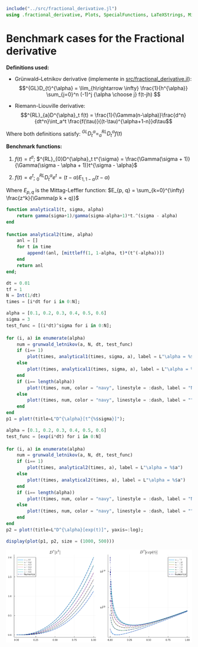 ```julia
include("../src/fractional_derivative.jl")
using .fractional_derivative, Plots, SpecialFunctions, LaTeXStrings, MittagLeffler
```

# Benchmark cases for the Fractional derivative

**Definitions used:**

* Grünwald–Letnikov derivative (implemente in [src/fractional_derivative.jl](../src/fractional_derivative.jl)):
    $$^{GL}D_{t}^{\alpha} = \lim_{h\rightarrow \infty} \frac{1}{h^{\alpha}} \sum_{j=0}^n (-1)^j {\alpha \choose j} f(t-jh) $$

*  Riemann-Liouville derivative:
    $$^{RL}_{a}D^{\alpha}_t f(t) = \frac{1}{\Gamma(n-\alpha)}\frac{d^n}{dt^n}\int_a^t \frac{f(\tau)}{(t-\tau)^{\alpha+1-n}}d\tau$$

Where both definitions satisfy: $^{GL}D_{t}^{\alpha} = ^{RL}_{a}D^{\alpha}_t f(t)$

**Benchmark functions:**

1. $f(t) = t^{\sigma}$; $^{RL}_{0}D^{\alpha}_t t^{\sigma} = \frac{\Gamma(\sigma + 1)}{\Gamma(\sigma - \alpha + 1)}t^{\sigma - \alpha}$

2. $f(t) = e^{t}$; $^{RL}_{0}D^{\alpha}_t e^{t} = (t- \alpha)E_{1,1-\alpha}(t-\alpha)$

Where $E_{p,q}$ is the Mittag-Leffler function: $E_{p, q} = \sum_{k=0}^{\infty} \frac{z^k}{\Gamma(p k + q)}$



```julia
function analytical1(t, sigma, alpha)
    return gamma(sigma+1)/gamma(sigma-alpha+1)*t.^(sigma - alpha)
end

function analytical2(time, alpha)
    anl = []
    for t in time
        append!(anl, [mittleff(1, 1-alpha, t)*(t^(-alpha))])
    end
    return anl    
end;
```


```julia
dt = 0.01
tf = 1
N = Int(1/dt)
times = [i*dt for i in 0:N];
```


```julia
alpha = [0.1, 0.2, 0.3, 0.4, 0.5, 0.6]
sigma = 3
test_func = [(i*dt)^sigma for i in 0:N];

for (i, a) in enumerate(alpha)
    num = grunwald_letnikov(a, N, dt, test_func)
    if (i== 1)
        plot(times, analytical1(times, sigma, a), label = L"\alpha = %$a")
    else
        plot!(times, analytical1(times, sigma, a), label = L"\alpha = %$a")
    end
    if (i== length(alpha))
        plot!(times, num, color = "navy", linestyle = :dash, label = "Numerical")
    else
        plot!(times, num, color = "navy", linestyle = :dash, label = "")
    end
end
p1 = plot!(title=L"D^{\alpha}[t^{%$sigma}]");
```


```julia
alpha = [0.1, 0.2, 0.3, 0.4, 0.5, 0.6]
test_func = [exp(i*dt) for i in 0:N]

for (i, a) in enumerate(alpha)
    num = grunwald_letnikov(a, N, dt, test_func)
    if (i== 1)
        plot(times, analytical2(times, a), label = L"\alpha = %$a")
    else
        plot!(times, analytical2(times, a), label = L"\alpha = %$a")
    end
    if (i== length(alpha))
        plot!(times, num, color = "navy", linestyle = :dash, label = "Numerical")
    else
        plot!(times, num, color = "navy", linestyle = :dash, label = "")
    end
end
p2 = plot!(title=L"D^{\alpha}[exp(t)]", yaxis=:log);
```


```julia
display(plot(p1, p2, size = (1000, 500)))
```

<img title="" alt="" src="inspect_fractional_derivatives_files/inspect_fractional_derivatives_6_0.png">